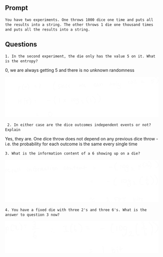 ## Prompt

```
You have two experiments. One throws 1000 dice one time and puts all the results into a string. The other throws 1 die one thousand times and puts all the results into a string.
```

## Questions

```
1. In the second experiment, the die only has the value 5 on it. What is the entropy?
```

0, we are always getting 5 and there is no unknown randomness

![Pasted%20image%2020230726085816.png](/Images/Pasted%20image%2020230726085816.png)

```
 2. In either case are the dice outcomes independent events or not? Explain
```

Yes, they are. One dice throw does not depend on any previous dice throw - i.e. the probability for each outcome is the same every single time

```
3. What is the information content of a 6 showing up on a die?
```

![Pasted%20image%2020230726085923.png](/Images/Pasted%20image%2020230726085923.png)

```
4. You have a fixed die with three 2's and three 6's. What is the answer to question 3 now?
```

![Pasted%20image%2020230726085934.png](/Images/Pasted%20image%2020230726085934.png)